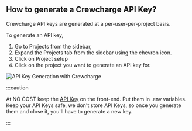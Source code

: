 ## How to generate a Crewcharge API Key?

Crewcharge API keys are generated at a per-user-per-project basis. 

To generate an API key, 

1. Go to Projects from the sidebar, 
2. Expand the Projects tab from the sidebar using the chevron icon. 
3. Click on Project setup
4. Click on the project you want to generate an API key for. 

![API Key Generation with Crewcharge](https://i.imgur.com/6F9Icnj.png)

:::caution

At NO COST keep the [API Key](/integration/API%20Key) on the front-end. Put them in .env variables. 
Keep your API Keys safe, we don't store API Keys, so once you generate them and close it, you'll have to generate a new key.

:::
